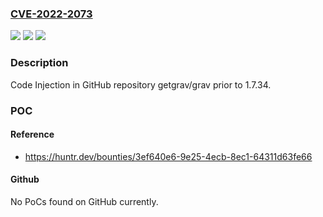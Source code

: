 ### [CVE-2022-2073](https://cve.mitre.org/cgi-bin/cvename.cgi?name=CVE-2022-2073)
![](https://img.shields.io/static/v1?label=Product&message=getgrav%2Fgrav&color=blue)
![](https://img.shields.io/static/v1?label=Version&message=n%2Fa&color=blue)
![](https://img.shields.io/static/v1?label=Vulnerability&message=CWE-94%20Improper%20Control%20of%20Generation%20of%20Code&color=brighgreen)

### Description

Code Injection in GitHub repository getgrav/grav prior to 1.7.34.

### POC

#### Reference
- https://huntr.dev/bounties/3ef640e6-9e25-4ecb-8ec1-64311d63fe66

#### Github
No PoCs found on GitHub currently.

